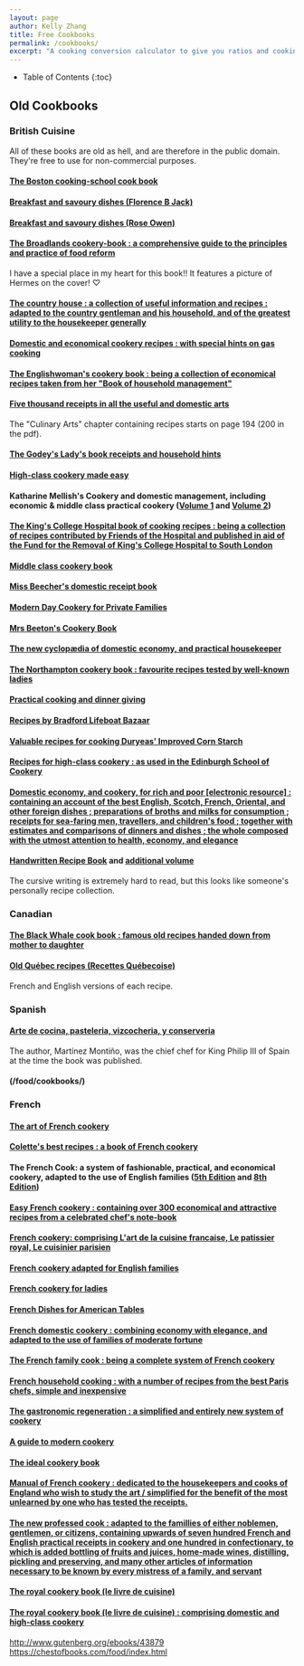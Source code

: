```yaml
---
layout: page
author: Kelly Zhang
title: Free Cookbooks
permalink: /cookbooks/
excerpt: "A cooking conversion calculator to give you ratios and cooking times for common foods."
---
```

<style>
input[type=text], input[type=number], select {
  width: 100%;
  padding: 1px 2px;
  <!-- margin: 2px 0; -->
  display: inline-block;
  border: 1px solid #ccc;
  border-radius: 4px;
  box-sizing: border-box;
}
</style>

* Table of Contents
{:toc}

## Old Cookbooks

### British Cuisine

All of these books are old as hell, and are therefore in the public domain. They're free to use for non-commercial purposes.

#### [The Boston cooking-school cook book](/food/cookbooks/boston-cooking-school.pdf)

#### [Breakfast and savoury dishes (Florence B Jack)](/food/cookbooks/breakfast-savoury-florence.pdf)

#### [Breakfast and savoury dishes (Rose Owen)](/food/cookbooks/breakfast-savoury-roc.pdf)

#### [The Broadlands cookery-book : a comprehensive guide to the principles and practice of food reform](/food/cookbooks/broadlands.pdf)

I have a special place in my heart for this book!! It features a picture of Hermes on the cover! ♡

#### [The country house : a collection of useful information and recipes : adapted to the country gentleman and his household, and of the greatest utility to the housekeeper generally](/food/cookbooks/country-house.pdf)

#### [Domestic and economical cookery recipes : with special hints on gas cooking](/food/cookbooks/domestic-and-economical.pdf)

#### [The Englishwoman's cookery book : being a collection of economical recipes taken from her "Book of household management"](/food/cookbooks/englishwomans-cookery.pdf)

#### [Five thousand receipts in all the useful and domestic arts](/food/cookbooks/five-thousand-receipts.pdf)

The "Culinary Arts" chapter containing recipes starts on page 194 (200 in the pdf).

#### [The Godey's Lady's book receipts and household hints](/food/cookbooks/godeys-lady.pdf)

#### [High-class cookery made easy](/food/cookbooks/high-class-cookery.pdf)

#### Katharine Mellish's Cookery and domestic management, including economic & middle class practical cookery ([Volume 1](/food/cookbooks/katharine-mellish-1.pdf) and [Volume 2](/food/cookbooks/katharine-mellish-2.pdf))

#### [The King's College Hospital book of cooking recipes : being a collection of recipes contributed by Friends of the Hospital and published in aid of the Fund for the Removal of King's College Hospital to South London](/food/cookbooks/kings-college-hospital.pdf)

#### [Middle class cookery book](/food/cookbooks/middle-class.pdf)

#### [Miss Beecher's domestic receipt book](/food/cookbooks/miss-beecher.pdf)

#### [Modern Day Cookery for Private Families](/food/cookbooks/modern-cookery.pdf)

#### [Mrs Beeton's Cookery Book](/food/cookbooks/mrs-beeton.pdf)

#### [The new cyclopædia of domestic economy, and practical housekeeper](/food/cookbooks/new-cyclopaedia.pdf)

#### [The Northampton cookery book : favourite recipes tested by well-known ladies](/food/cookbooks/northampton.pdf)

#### [Practical cooking and dinner giving](/food/cookbooks/practical-cooking.pdf)

#### [Recipes by Bradford Lifeboat Bazaar](/food/cookbooks/bradford-lifeboat-bazaar.pdf)

#### [Valuable recipes for cooking Duryeas' Improved Corn Starch](/food/cookbooks/duryeas-improved-corn-starch.pdf)

#### [Recipes for high-class cookery : as used in the Edinburgh School of Cookery](/food/cookbooks/high-class-cookery-1.pdf)

#### [](/food/cookbooks/)

#### [](/food/cookbooks/)

#### [](/food/cookbooks/)

#### [](/food/cookbooks/)

#### [Domestic economy, and cookery, for rich and poor [electronic resource] : containing an account of the best English, Scotch, French, Oriental, and other foreign dishes ; preparations of broths and milks for consumption ; receipts for sea-faring men, travellers, and children's food ; together with estimates and comparisons of dinners and dishes ; the whole composed with the utmost attention to health, economy, and elegance](/food/cookbooks/domestic-economy.pdf)

#### [](/food/cookbooks/)

#### [Handwritten Recipe Book](/food/cookbooks/handwritten-recipe-book-1.pdf) and [additional volume](handwritten-recipe-book-2)

The cursive writing is extremely hard to read, but this looks like someone's personally recipe collection.

#### [](/food/cookbooks/)

#### [](/food/cookbooks/)

### Canadian

#### [The Black Whale cook book : famous old recipes handed down from mother to daughter](https://ia600701.us.archive.org/12/items/McGillLibrary-rbsc_black-whale-cook-book_OCTAVO9893-18717/rbsc_black-whale-cook-book_OCTAVO9893.pdf)

#### [Old Québec recipes (Recettes Québecoise)](https://ia902906.us.archive.org/27/items/McGillLibrary-rbsc-cookbook-coll-TX7156O5361966-18655/rbsc-cookbook-coll-TX7156O5361966.pdf)

French and English versions of each recipe.

### Spanish

#### [Arte de cocina, pasteleria, vizcocheria, y conserveria](/food/cookbooks/arte-de-cocina.pdf)

The author, Martínez Montiño, was the chief chef for King Philip III of Spain at the time the book was published.

#### (/food/cookbooks/)

### French

#### [The art of French cookery](/food/cookbooks/art-french-cookery.pdf)

#### [Colette's best recipes : a book of French cookery](https://archive.org/details/McGillLibrary-104452-189/page/n8)

#### The French Cook: a system of fashionable, practical, and economical cookery, adapted to the use of English families ([5th Edition](/food/cookbooks/french-cook-5.pdf) and [8th Edition](https://ia802807.us.archive.org/15/items/b29308719/b29308719.pdf))

#### [Easy French cookery : containing over 300 economical and attractive recipes from a celebrated chef's note-book](https://archive.org/details/b21506036/page/n4)

#### [French cookery: comprising L'art de la cuisine francaise, Le patissier royal, Le cuisinier parisien](/food/cookbooks/french-cookery.pdf)

#### [French cookery adapted for English families](https://archive.org/details/b21505330/page/n4)

#### [French cookery for ladies](https://archive.org/details/b21524671/page/n4)

#### [French Dishes for American Tables](https://archive.org/details/frenchdishesfora45348gut)

#### [French domestic cookery : combining economy with elegance, and adapted to the use of families of moderate fortune](https://ia801306.us.archive.org/32/items/b21531171/b21531171.pdf)

#### [The French family cook : being a complete system of French cookery](/food/cookbooks/french-family-cook.pdf)

#### [French household cooking : with a number of recipes from the best Paris chefs, simple and inexpensive](/food/cookbooks/french-household-cooking.pdf)

#### [The gastronomic regeneration : a simplified and entirely new system of cookery](https://archive.org/details/gastronomicregen00soye/page/n6)

#### [A guide to modern cookery](https://archive.org/details/b21530142/page/n4)

#### [The ideal cookery book](https://archive.org/details/frenchdishesfora45348gut)

#### [Manual of French cookery : dedicated to the housekeepers and cooks of England who wish to study the art / simplified for the benefit of the most unlearned by one who has tested the receipts.](/food/cookbooks/manual-french-cookery.pdf)

#### [The new professed cook : adapted to the famillies of either noblemen, gentlemen, or citizens, containing upwards of seven hundred French and English practical receipts in cookery and one hundred in confectionary, to which is added bottling of fruits and juices, home-made wines, distilling, pickling and preserving, and many other articles of information necessary to be known by every mistress of a family, and servant](https://archive.org/details/b21530865/page/n4)

#### [The royal cookery book (le livre de cuisine)](/food/cookbooks/royal-cookery.pdf)

#### [The royal cookery book (le livre de cuisine) : comprising domestic and high-class cookery](/food/cookbooks/royal-cookery-1.pdf)

http://www.gutenberg.org/ebooks/43879
https://chestofbooks.com/food/index.html
